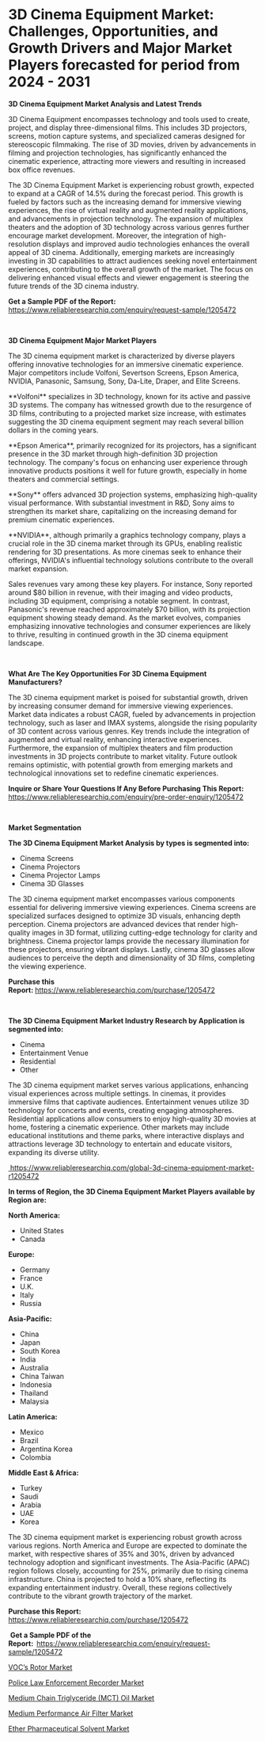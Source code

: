 <p><h1>3D Cinema Equipment Market: Challenges, Opportunities, and Growth Drivers and Major Market Players forecasted for period from 2024 - 2031</h1></p><p><strong>3D Cinema Equipment Market Analysis and Latest Trends</strong></p>
<p><p>3D Cinema Equipment encompasses technology and tools used to create, project, and display three-dimensional films. This includes 3D projectors, screens, motion capture systems, and specialized cameras designed for stereoscopic filmmaking. The rise of 3D movies, driven by advancements in filming and projection technologies, has significantly enhanced the cinematic experience, attracting more viewers and resulting in increased box office revenues.</p><p>The 3D Cinema Equipment Market is experiencing robust growth, expected to expand at a CAGR of 14.5% during the forecast period. This growth is fueled by factors such as the increasing demand for immersive viewing experiences, the rise of virtual reality and augmented reality applications, and advancements in projection technology. The expansion of multiplex theaters and the adoption of 3D technology across various genres further encourage market development. Moreover, the integration of high-resolution displays and improved audio technologies enhances the overall appeal of 3D cinema. Additionally, emerging markets are increasingly investing in 3D capabilities to attract audiences seeking novel entertainment experiences, contributing to the overall growth of the market. The focus on delivering enhanced visual effects and viewer engagement is steering the future trends of the 3D cinema industry.</p></p>
<p><strong>Get a Sample PDF of the Report:&nbsp;</strong> <a href="https://www.reliableresearchiq.com/enquiry/request-sample/1205472?utm_campaign=1686&utm_medium=2&utm_source=Github&utm_content=ia&utm_term=16102024&utm_id=3d-cinema-equipment">https://www.reliableresearchiq.com/enquiry/request-sample/1205472</a></p>
<p>&nbsp;</p>
<p><strong>3D Cinema Equipment Major Market Players</strong></p>
<p><p>The 3D cinema equipment market is characterized by diverse players offering innovative technologies for an immersive cinematic experience. Major competitors include Volfoni, Severtson Screens, Epson America, NVIDIA, Panasonic, Samsung, Sony, Da-Lite, Draper, and Elite Screens. </p><p>**Volfoni** specializes in 3D technology, known for its active and passive 3D systems. The company has witnessed growth due to the resurgence of 3D films, contributing to a projected market size increase, with estimates suggesting the 3D cinema equipment segment may reach several billion dollars in the coming years.</p><p>**Epson America**, primarily recognized for its projectors, has a significant presence in the 3D market through high-definition 3D projection technology. The company's focus on enhancing user experience through innovative products positions it well for future growth, especially in home theaters and commercial settings. </p><p>**Sony** offers advanced 3D projection systems, emphasizing high-quality visual performance. With substantial investment in R&D, Sony aims to strengthen its market share, capitalizing on the increasing demand for premium cinematic experiences.</p><p>**NVIDIA**, although primarily a graphics technology company, plays a crucial role in the 3D cinema market through its GPUs, enabling realistic rendering for 3D presentations. As more cinemas seek to enhance their offerings, NVIDIA's influential technology solutions contribute to the overall market expansion.</p><p>Sales revenues vary among these key players. For instance, Sony reported around $80 billion in revenue, with their imaging and video products, including 3D equipment, comprising a notable segment. In contrast, Panasonic's revenue reached approximately $70 billion, with its projection equipment showing steady demand. As the market evolves, companies emphasizing innovative technologies and consumer experiences are likely to thrive, resulting in continued growth in the 3D cinema equipment landscape.</p></p>
<p>&nbsp;</p>
<p><strong>What Are The Key Opportunities For 3D Cinema Equipment Manufacturers?</strong></p>
<p><p>The 3D cinema equipment market is poised for substantial growth, driven by increasing consumer demand for immersive viewing experiences. Market data indicates a robust CAGR, fueled by advancements in projection technology, such as laser and IMAX systems, alongside the rising popularity of 3D content across various genres. Key trends include the integration of augmented and virtual reality, enhancing interactive experiences. Furthermore, the expansion of multiplex theaters and film production investments in 3D projects contribute to market vitality. Future outlook remains optimistic, with potential growth from emerging markets and technological innovations set to redefine cinematic experiences.</p></p>
<p><strong>Inquire or Share Your Questions If Any Before Purchasing This Report:</strong> <a href="https://www.reliableresearchiq.com/enquiry/pre-order-enquiry/1205472?utm_campaign=1686&utm_medium=2&utm_source=Github&utm_content=ia&utm_term=16102024&utm_id=3d-cinema-equipment">https://www.reliableresearchiq.com/enquiry/pre-order-enquiry/1205472</a></p>
<p>&nbsp;</p>
<p><strong>Market Segmentation</strong></p>
<p><strong>The 3D Cinema Equipment Market Analysis by types is segmented into:</strong></p>
<p><ul><li>Cinema Screens</li><li>Cinema Projectors</li><li>Cinema Projector Lamps</li><li>Cinema 3D Glasses</li></ul></p>
<p><p>The 3D cinema equipment market encompasses various components essential for delivering immersive viewing experiences. Cinema screens are specialized surfaces designed to optimize 3D visuals, enhancing depth perception. Cinema projectors are advanced devices that render high-quality images in 3D format, utilizing cutting-edge technology for clarity and brightness. Cinema projector lamps provide the necessary illumination for these projectors, ensuring vibrant displays. Lastly, cinema 3D glasses allow audiences to perceive the depth and dimensionality of 3D films, completing the viewing experience.</p></p>
<p><strong>Purchase this Report:&nbsp;</strong><a href="https://www.reliableresearchiq.com/purchase/1205472?utm_campaign=1686&utm_medium=2&utm_source=Github&utm_content=ia&utm_term=16102024&utm_id=3d-cinema-equipment">https://www.reliableresearchiq.com/purchase/1205472</a></p>
<p>&nbsp;</p>
<p><strong>The 3D Cinema Equipment Market Industry Research by Application is segmented into:</strong></p>
<p><ul><li>Cinema</li><li>Entertainment Venue</li><li>Residential</li><li>Other</li></ul></p>
<p><p>The 3D cinema equipment market serves various applications, enhancing visual experiences across multiple settings. In cinemas, it provides immersive films that captivate audiences. Entertainment venues utilize 3D technology for concerts and events, creating engaging atmospheres. Residential applications allow consumers to enjoy high-quality 3D movies at home, fostering a cinematic experience. Other markets may include educational institutions and theme parks, where interactive displays and attractions leverage 3D technology to entertain and educate visitors, expanding its diverse utility.</p></p>
<p><a href="https://www.reliableresearchiq.com/global-3d-cinema-equipment-market-r1205472?utm_campaign=1686&utm_medium=2&utm_source=Github&utm_content=ia&utm_term=16102024&utm_id=3d-cinema-equipment">&nbsp;https://www.reliableresearchiq.com/global-3d-cinema-equipment-market-r1205472</a></p>
<p><strong>In terms of Region, the 3D Cinema Equipment Market Players available by Region are:</strong></p>
<p>
    <p> <strong> North America: </strong>
        <ul>
            <li>United States</li>
            <li>Canada</li>
        </ul>
        </p> 
    <p> <strong> Europe: </strong>
        <ul>
            <li>Germany</li>
            <li>France</li>
            <li>U.K.</li>
            <li>Italy</li>
            <li>Russia</li>
        </ul>
        </p> 
    <p> <strong> Asia-Pacific: </strong>
        <ul>
            <li>China</li>
            <li>Japan</li>
            <li>South Korea</li>
            <li>India</li>
            <li>Australia</li>
            <li>China Taiwan</li>
            <li>Indonesia</li>
            <li>Thailand</li>
            <li>Malaysia</li>
        </ul>
        </p> 
    <p> <strong> Latin America: </strong>
        <ul>
            <li>Mexico</li>
            <li>Brazil</li>
            <li>Argentina Korea</li>
            <li>Colombia</li>
        </ul>
        </p> 
    <p> <strong> Middle East & Africa: </strong>
        <ul>
            <li>Turkey</li>
            <li>Saudi</li>
            <li>Arabia</li>
            <li>UAE</li>
            <li>Korea</li>
        </ul>
    </p>
    </p>
<p><p>The 3D cinema equipment market is experiencing robust growth across various regions. North America and Europe are expected to dominate the market, with respective shares of 35% and 30%, driven by advanced technology adoption and significant investments. The Asia-Pacific (APAC) region follows closely, accounting for 25%, primarily due to rising cinema infrastructure. China is projected to hold a 10% share, reflecting its expanding entertainment industry. Overall, these regions collectively contribute to the vibrant growth trajectory of the market.</p></p>
<p><strong>Purchase this Report: </strong><a href="https://www.reliableresearchiq.com/purchase/1205472?utm_campaign=1686&utm_medium=2&utm_source=Github&utm_content=ia&utm_term=16102024&utm_id=3d-cinema-equipment">https://www.reliableresearchiq.com/purchase/1205472</a></p>
<p>&nbsp;<strong>Get a Sample PDF of the Report:&nbsp;&nbsp;</strong><a href="https://www.reliableresearchiq.com/enquiry/request-sample/1205472?utm_campaign=1686&utm_medium=2&utm_source=Github&utm_content=ia&utm_term=16102024&utm_id=3d-cinema-equipment">https://www.reliableresearchiq.com/enquiry/request-sample/1205472</a></p>
<p><strong></strong></p>
<p><p><a href="https://www.linkedin.com/pulse/vocs-rotor-industry-sector-market-dynamics-future-scenarios-fuvte?utm_campaign=1686&utm_medium=2&utm_source=Github&utm_content=ia&utm_term=16102024&utm_id=3d-cinema-equipment">VOC’s Rotor Market</a></p><p><a href="https://www.linkedin.com/pulse/emerging-technologies-reshaping-police-law-enforcement-recorder-uu6je?trk=public_post_embed_feed-article-content&utm_campaign=1686&utm_medium=2&utm_source=Github&utm_content=ia&utm_term=16102024&utm_id=3d-cinema-equipment">Police Law Enforcement Recorder Market</a></p><p><a href="https://www.linkedin.com/pulse/medium-chain-triglyceride-mct-oil-market-outlook-complete-industry-mo6kf?utm_campaign=1686&utm_medium=2&utm_source=Github&utm_content=ia&utm_term=16102024&utm_id=3d-cinema-equipment">Medium Chain Triglyceride (MCT) Oil Market</a></p><p><a href="https://www.linkedin.com/pulse/global-medium-performance-air-filter-market-trends-innovations-n4c0e?trk=public_post_embed_feed-article-content&utm_campaign=1686&utm_medium=2&utm_source=Github&utm_content=ia&utm_term=16102024&utm_id=3d-cinema-equipment">Medium Performance Air Filter Market</a></p><p><a href="https://www.linkedin.com/pulse/ether-pharmaceutical-solvent-market-transformation-comparative-hbsfe?trk=public_post_embed_feed-article-content&utm_campaign=1686&utm_medium=2&utm_source=Github&utm_content=ia&utm_term=16102024&utm_id=3d-cinema-equipment">Ether Pharmaceutical Solvent Market</a></p></p>